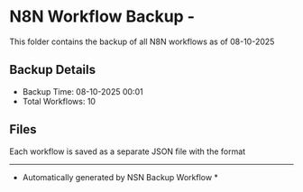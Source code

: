 # N8N Workflow Backup - 
This folder contains the backup of all N8N workflows as of 08-10-2025

## Backup Details
- Backup Time: 08-10-2025 00:01
- Total Workflows: 10

## Files
Each workflow is saved as a separate JSON file with the format

-----------
* Automatically generated by NSN Backup Workflow *